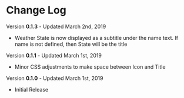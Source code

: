 # Change Log

Version **0.1.3** - Updated March 2nd, 2019
* Weather State is now displayed as a subtitle under the name text. If name is not defined, then State will be the title

Version **0.1.1** - Updated March 1st, 2019
* Minor CSS adjustments to make space between Icon and Title

Version **0.1.0** - Updated March 1st, 2019
* Initial Release
